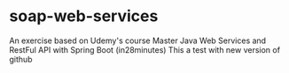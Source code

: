 # soap-web-services
An exercise based on Udemy's course Master Java Web Services and RestFul API with Spring Boot (in28minutes)
This a test with new version of github

